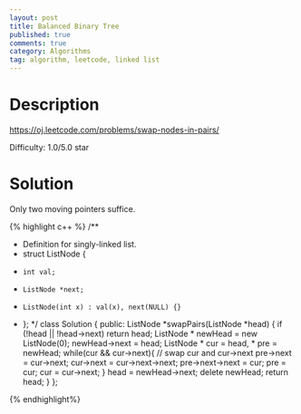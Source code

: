 ```yaml
---
layout: post
title: Balanced Binary Tree
published: true
comments: true
category: Algorithms
tag: algorithm, leetcode, linked list
---
```


# Description

https://oj.leetcode.com/problems/swap-nodes-in-pairs/

Difficulty: 1.0/5.0 star

# Solution

Only two moving pointers suffice.

{% highlight c++ %}
/**
 * Definition for singly-linked list.
 * struct ListNode {
 *     int val;
 *     ListNode *next;
 *     ListNode(int x) : val(x), next(NULL) {}
 * };
 */
class Solution {
public:
 	ListNode *swapPairs(ListNode *head) {
 		if (!head || !head->next)
			return head;
		ListNode * newHead = new ListNode(0);
 		newHead->next = head;
		ListNode * cur = head, * pre = newHead;
		while(cur && cur->next){
			// swap cur and cur->next
			pre->next = cur->next;
			cur->next = cur->next->next;
			pre->next->next = cur;
			pre = cur;
			cur = cur->next;
 		}
		head = newHead->next;
		delete newHead;
		return head;
 	}
};




{% endhighlight%}